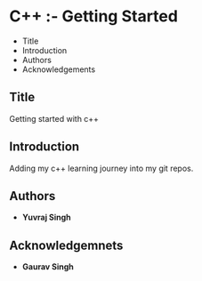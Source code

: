 # C++ :- Getting Started

 - Title
 - Introduction
 - Authors
 - Acknowledgements

## Title

Getting started with c++

## Introduction

Adding my c++ learning journey into my git repos.
>



## Authors

 - **Yuvraj Singh**

## Acknowledgemnets

 - **Gaurav Singh**
